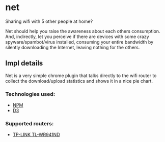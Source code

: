 # net
Sharing wifi with 5 other people at home?

Net should help you raise the awareness about each others consumption.
And, indirectly, let you perceive if there are devices with some crazy
spyware/spambot/virus installed, consuming your entire bandwidth by
silently downloading the Internet, leaving nothing for the others.

## Impl details
Net is a very simple chrome plugin that talks directly to the wifi
router to collect the download/upload statistics and shows it in a
nice pie chart.

### Technologies used:
- [NPM](https://www.npmjs.com/)
- [D3](http://d3js.org/)

### Supported routers:
- [TP-LINK TL-WR941ND](http://www.tp-link.com.br/products/details/cat-9_TL-WR941ND.html)
